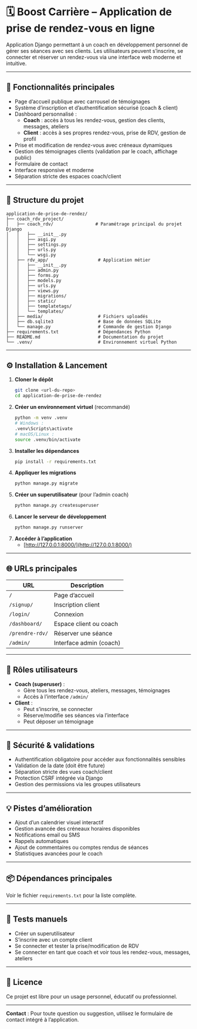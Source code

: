 # 🗓️ Boost Carrière – Application de prise de rendez-vous en ligne

Application Django permettant à un coach en développement personnel de gérer ses séances avec ses clients. Les utilisateurs peuvent s’inscrire, se connecter et réserver un rendez-vous via une interface web moderne et intuitive.

---

## 🚀 Fonctionnalités principales

- Page d’accueil publique avec carrousel de témoignages
- Système d’inscription et d’authentification sécurisé (coach & client)
- Dashboard personnalisé :
  - **Coach** : accès à tous les rendez-vous, gestion des clients, messages, ateliers
  - **Client** : accès à ses propres rendez-vous, prise de RDV, gestion de profil
- Prise et modification de rendez-vous avec créneaux dynamiques
- Gestion des témoignages clients (validation par le coach, affichage public)
- Formulaire de contact
- Interface responsive et moderne
- Séparation stricte des espaces coach/client

---

## 📁 Structure du projet

```
application-de-prise-de-rendez/
├── coach_rdv_project/
│   ├── coach_rdv/                # Paramétrage principal du projet Django
│   │   ├── __init__.py
│   │   ├── asgi.py
│   │   ├── settings.py
│   │   ├── urls.py
│   │   └── wsgi.py
│   ├── rdv_app/                   # Application métier
│   │   ├── __init__.py
│   │   ├── admin.py
│   │   ├── forms.py
│   │   ├── models.py
│   │   ├── urls.py
│   │   ├── views.py
│   │   ├── migrations/
│   │   ├── static/
│   │   ├── templatetags/
│   │   └── templates/
│   ├── media/                     # Fichiers uploadés
│   ├── db.sqlite3                 # Base de données SQLite
│   └── manage.py                  # Commande de gestion Django
├── requirements.txt               # Dépendances Python
├── README.md                      # Documentation du projet
└── .venv/                         # Environnement virtuel Python

```

---

## ⚙️ Installation & Lancement

1. **Cloner le dépôt**
    ```bash
    git clone <url-du-repo>
    cd application-de-prise-de-rendez
    ```
2. **Créer un environnement virtuel** (recommandé)
    ```bash
    python -m venv .venv
    # Windows :
    .venv\Scripts\activate
    # macOS/Linux :
    source .venv/bin/activate
    ```
3. **Installer les dépendances**
    ```bash
    pip install -r requirements.txt
    ```
4. **Appliquer les migrations**
    ```bash
    python manage.py migrate
    ```
5. **Créer un superutilisateur** (pour l’admin coach)
    ```bash
    python manage.py createsuperuser
    ```
6. **Lancer le serveur de développement**
    ```bash
    python manage.py runserver
    ```
7. **Accéder à l’application**
    - [http://127.0.0.1:8000/](http://127.0.0.1:8000/)

---

## 🌐 URLs principales

| URL                | Description                        |
|--------------------|------------------------------------|
| `/`                | Page d’accueil                     |
| `/signup/`         | Inscription client                 |
| `/login/`          | Connexion                          |
| `/dashboard/`      | Espace client ou coach             |
| `/prendre-rdv/`    | Réserver une séance                |
| `/admin/`          | Interface admin (coach)            |

---

## 👥 Rôles utilisateurs

- **Coach (superuser)** :
  - Gère tous les rendez-vous, ateliers, messages, témoignages
  - Accès à l’interface `/admin/`
- **Client** :
  - Peut s’inscrire, se connecter
  - Réserve/modifie ses séances via l’interface
  - Peut déposer un témoignage

---

## 🔐 Sécurité & validations

- Authentification obligatoire pour accéder aux fonctionnalités sensibles
- Validation de la date (doit être future)
- Séparation stricte des vues coach/client
- Protection CSRF intégrée via Django
- Gestion des permissions via les groupes utilisateurs

---

## 💡 Pistes d’amélioration

- Ajout d’un calendrier visuel interactif
- Gestion avancée des créneaux horaires disponibles
- Notifications email ou SMS
- Rappels automatiques
- Ajout de commentaires ou comptes rendus de séances
- Statistiques avancées pour le coach

---

## 📦 Dépendances principales

Voir le fichier `requirements.txt` pour la liste complète.

---

## 🧪 Tests manuels

- Créer un superutilisateur
- S’inscrire avec un compte client
- Se connecter et tester la prise/modification de RDV
- Se connecter en tant que coach et voir tous les rendez-vous, messages, ateliers

---

## 📄 Licence

Ce projet est libre pour un usage personnel, éducatif ou professionnel.

---

**Contact** : Pour toute question ou suggestion, utilisez le formulaire de contact intégré à l’application.